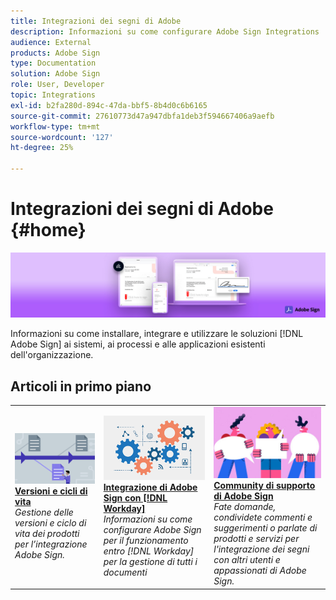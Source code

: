 ```yaml
---
title: Integrazioni dei segni di Adobe
description: Informazioni su come configurare Adobe Sign Integrations
audience: External
products: Adobe Sign
type: Documentation
solution: Adobe Sign
role: User, Developer
topic: Integrations
exl-id: b2fa280d-894c-47da-bbf5-8b4d0c6b6165
source-git-commit: 27610773d47a947dbfa1deb3f594667406a9aefb
workflow-type: tm+mt
source-wordcount: '127'
ht-degree: 25%

---
```


# Integrazioni dei segni di Adobe {#home}

![striscione](images/sign-banner.png)

Informazioni su come installare, integrare e utilizzare le soluzioni [!DNL Adobe Sign] ai sistemi, ai processi e alle applicazioni esistenti dell&#39;organizzazione.

## Articoli in primo piano

<table style="table-layout:fixed">
<tr>
  <td>
    <a href="versions.md">
    <img alt="Lead" src="images/versions.png"/>
    </a>
    <div>
    <a href="versions.md"><strong>Versioni e cicli di vita</strong></a>
    </div>
    <em>Gestione delle versioni e ciclo di vita dei prodotti per l’integrazione Adobe Sign.</em>
    <br>
  </td>
  <td>
    <a href="workday/tutorial-video.md">
    <img alt="Integrazione di Adobe Sign con [!DNL Workday]" src="images/wd-integration.png"/>
    </a>
    <div>
    <a href="workday/tutorial-video.md"><strong>Integrazione di Adobe Sign con [!DNL Workday]</strong></a>
    </div>
    <em>Informazioni su come configurare Adobe Sign per il funzionamento entro [!DNL Workday] per la gestione di tutti i documenti</em>
  </td>
  <td>
    <a href="https://community.adobe.com/t5/adobe-sign/bd-p/adobe-sign?page=1&amp;sort=latest_replies&amp;filter=all">
    <img alt="Community di supporto di Adobe Sign" src="images/sign-forum.png"/>
    </a>
    <div>
    <a href="https://community.adobe.com/t5/adobe-sign/bd-p/adobe-sign?page=1&amp;sort=latest_replies&amp;filter=all"><strong>Community di supporto di Adobe Sign</strong></a>
    </div>
    <em>Fate domande, condividete commenti e suggerimenti o parlate di prodotti e servizi per l'integrazione dei segni con altri utenti e appassionati di Adobe Sign.</em>
    <br>
  </td>
</tr>
</table>
